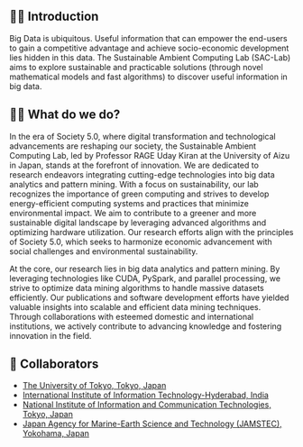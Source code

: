 ## 🙋‍♀️ Introduction 

Big Data is ubiquitous. Useful information that can empower the end-users to gain a competitive advantage and achieve socio-economic development lies hidden in this data. The Sustainable Ambient Computing Lab (SAC-Lab) aims to explore sustainable and practicable solutions (through novel mathematical models and fast algorithms) to discover useful information in big data.

## 👩‍💻 What do we do?
In the era of Society 5.0, where digital transformation and technological advancements are reshaping our society, the Sustainable Ambient Computing Lab, led by Professor RAGE Uday Kiran at the University of Aizu in Japan, stands at the forefront of innovation. We are dedicated to research endeavors integrating cutting-edge technologies into big data analytics and pattern mining. With a focus on sustainability, our lab recognizes the importance of green computing and strives to develop energy-efficient computing systems and practices that minimize environmental impact. We aim to contribute to a greener and more sustainable digital landscape by leveraging advanced algorithms and optimizing hardware utilization. Our research efforts align with the principles of Society 5.0, which seeks to harmonize economic advancement with social challenges and environmental sustainability.

At the core, our research lies in big data analytics and pattern mining. By leveraging technologies like CUDA, PySpark, and parallel processing, we strive to optimize data mining algorithms to handle massive datasets efficiently. Our publications and software development efforts have yielded valuable insights into scalable and efficient data mining techniques. Through collaborations with esteemed domestic and international institutions, we actively contribute to advancing knowledge and fostering innovation in the field.

## 🧙 Collaborators
- [The University of Tokyo, Tokyo, Japan](https://www.tkl.iis.u-tokyo.ac.jp/new/)
- [International Institute of Information Technology-Hyderabad, India](https://faculty.iiit.ac.in/)
- [National Institute of Information and Communication Technologies, Tokyo, Japan](https://bdirc.nict.go.jp/en/)
- [Japan Agency for Marine-Earth Science and Technology (JAMSTEC), Yokohama, Japan](https://www.jamstec.go.jp/apl/j/members/behera/)

<!--

**Here are some ideas to get you started:**

🙋‍♀️ A short introduction - what is your organization all about?
🌈 Contribution guidelines - how can the community get involved?
👩‍💻 Useful resources - where can the community find your docs? Is there anything else the community should know?
🍿 Fun facts - what does your team eat for breakfast?
🧙 Remember, you can do mighty things with the power of [Markdown](https://docs.github.com/github/writing-on-github/getting-started-with-writing-and-formatting-on-github/basic-writing-and-formatting-syntax)
-->
